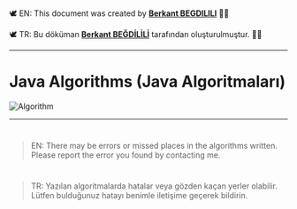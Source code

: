 🕊 EN: This document was created by [**Berkant BEGDILILI**](https://t.me/berkantbegdilili "Telegram: @berkantbegdilili")  ✌🏼

🕊 TR: Bu döküman [**Berkant BEĞDİLİLİ**](https://t.me/berkantbegdilili "Telegram: @berkantbegdilili") tarafından oluşturulmuştur. ✌🏼
________________________________
# Java Algorithms (Java Algoritmaları)
![Algorithm](https://pandorafms.com/blog/wp-content/uploads/2018/05/what-is-an-algorithm-featured.png)

________________________________
#
> EN: There may be errors or missed places in the algorithms written. Please report the error you found by contacting me.
#
> TR: Yazılan algoritmalarda hatalar veya gözden kaçan yerler olabilir. Lütfen bulduğunuz hatayı benimle iletişime geçerek bildirin.



